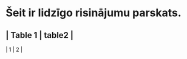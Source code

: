 # Šeit ir lidzīgo risinājumu parskats.
| Table 1 | table2 |
--------------------
| 1       | 2      |
